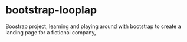 # bootstrap-looplap

Boostrap project, learning and playing around with bootstrap to create a landing page for a fictional company, 
